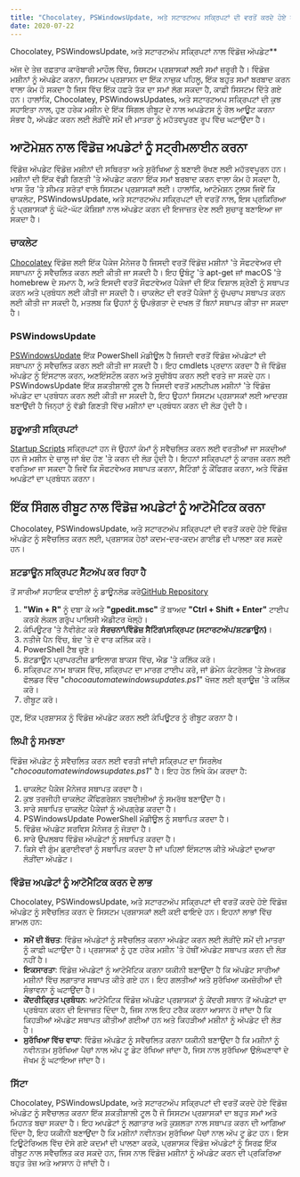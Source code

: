 ```yaml
---
title: "Chocolatey, PSWindowsUpdate, ਅਤੇ ਸਟਾਰਟਅਪ ਸਕ੍ਰਿਪਟਾਂ ਦੀ ਵਰਤੋਂ ਕਰਦੇ ਹੋਏ ਆਟੋਮੇਸ਼ਨ ਦੇ ਨਾਲ ਵਿੰਡੋਜ਼ ਅਪਡੇਟਾਂ ਨੂੰ ਸਟ੍ਰੀਮਲਾਈਨ ਕਰੋ"
date: 2020-07-22
---
```

 Chocolatey, PSWindowsUpdate, ਅਤੇ ਸਟਾਰਟਅੱਪ ਸਕ੍ਰਿਪਟਾਂ ਨਾਲ ਵਿੰਡੋਜ਼ ਅੱਪਡੇਟ**

ਅੱਜ ਦੇ ਤੇਜ਼ ਰਫ਼ਤਾਰ ਕਾਰੋਬਾਰੀ ਮਾਹੌਲ ਵਿੱਚ, ਸਿਸਟਮ ਪ੍ਰਸ਼ਾਸਕਾਂ ਲਈ ਸਮਾਂ ਜ਼ਰੂਰੀ ਹੈ। ਵਿੰਡੋਜ਼ ਮਸ਼ੀਨਾਂ ਨੂੰ ਅੱਪਡੇਟ ਕਰਨਾ, ਸਿਸਟਮ ਪ੍ਰਸ਼ਾਸਨ ਦਾ ਇੱਕ ਨਾਜ਼ੁਕ ਪਹਿਲੂ, ਇੱਕ ਬਹੁਤ ਸਮਾਂ ਬਰਬਾਦ ਕਰਨ ਵਾਲਾ ਕੰਮ ਹੋ ਸਕਦਾ ਹੈ ਜਿਸ ਵਿੱਚ ਇੱਕ ਹਫ਼ਤੇ ਤੱਕ ਦਾ ਸਮਾਂ ਲੱਗ ਸਕਦਾ ਹੈ, ਕਾਫ਼ੀ ਸਿਸਟਮ ਦਿੱਤੇ ਗਏ ਹਨ। ਹਾਲਾਂਕਿ, Chocolatey, PSWindowsUpdates, ਅਤੇ ਸਟਾਰਟਅਪ ਸਕ੍ਰਿਪਟਾਂ ਦੀ ਕੁਝ ਸਹਾਇਤਾ ਨਾਲ, ਹੁਣ ਹਰੇਕ ਮਸ਼ੀਨ ਦੇ ਇੱਕ ਸਿੰਗਲ ਰੀਬੂਟ ਦੇ ਨਾਲ ਅਪਡੇਟਸ ਨੂੰ ਰੋਲ ਆਊਟ ਕਰਨਾ ਸੰਭਵ ਹੈ, ਅੱਪਡੇਟ ਕਰਨ ਲਈ ਲੋੜੀਂਦੇ ਸਮੇਂ ਦੀ ਮਾਤਰਾ ਨੂੰ ਮਹੱਤਵਪੂਰਣ ਰੂਪ ਵਿੱਚ ਘਟਾਉਂਦਾ ਹੈ।

## ਆਟੋਮੇਸ਼ਨ ਨਾਲ ਵਿੰਡੋਜ਼ ਅਪਡੇਟਾਂ ਨੂੰ ਸਟ੍ਰੀਮਲਾਈਨ ਕਰਨਾ

ਵਿੰਡੋਜ਼ ਅੱਪਡੇਟ ਵਿੰਡੋਜ਼ ਮਸ਼ੀਨਾਂ ਦੀ ਸਥਿਰਤਾ ਅਤੇ ਸੁਰੱਖਿਆ ਨੂੰ ਬਣਾਈ ਰੱਖਣ ਲਈ ਮਹੱਤਵਪੂਰਨ ਹਨ। ਮਸ਼ੀਨਾਂ ਦੀ ਇੱਕ ਵੱਡੀ ਗਿਣਤੀ 'ਤੇ ਅੱਪਡੇਟ ਕਰਨਾ ਇੱਕ ਸਮਾਂ ਬਰਬਾਦ ਕਰਨ ਵਾਲਾ ਕੰਮ ਹੋ ਸਕਦਾ ਹੈ, ਖਾਸ ਤੌਰ 'ਤੇ ਸੀਮਤ ਸਰੋਤਾਂ ਵਾਲੇ ਸਿਸਟਮ ਪ੍ਰਸ਼ਾਸਕਾਂ ਲਈ। ਹਾਲਾਂਕਿ, ਆਟੋਮੇਸ਼ਨ ਟੂਲਸ ਜਿਵੇਂ ਕਿ ਚਾਕਲੇਟ, PSWindowsUpdate, ਅਤੇ ਸਟਾਰਟਅੱਪ ਸਕ੍ਰਿਪਟਾਂ ਦੀ ਵਰਤੋਂ ਨਾਲ, ਇਸ ਪ੍ਰਕਿਰਿਆ ਨੂੰ ਪ੍ਰਸ਼ਾਸਕਾਂ ਨੂੰ ਘੱਟੋ-ਘੱਟ ਕੋਸ਼ਿਸ਼ਾਂ ਨਾਲ ਅੱਪਡੇਟ ਕਰਨ ਦੀ ਇਜਾਜ਼ਤ ਦੇਣ ਲਈ ਸੁਚਾਰੂ ਬਣਾਇਆ ਜਾ ਸਕਦਾ ਹੈ।

### ਚਾਕਲੇਟ

[Chocolatey](https://chocolatey.org/) ਵਿੰਡੋਜ਼ ਲਈ ਇੱਕ ਪੈਕੇਜ ਮੈਨੇਜਰ ਹੈ ਜਿਸਦੀ ਵਰਤੋਂ ਵਿੰਡੋਜ਼ ਮਸ਼ੀਨਾਂ 'ਤੇ ਸੌਫਟਵੇਅਰ ਦੀ ਸਥਾਪਨਾ ਨੂੰ ਸਵੈਚਲਿਤ ਕਰਨ ਲਈ ਕੀਤੀ ਜਾ ਸਕਦੀ ਹੈ। ਇਹ ਉਬੰਟੂ 'ਤੇ apt-get ਜਾਂ macOS 'ਤੇ homebrew ਦੇ ਸਮਾਨ ਹੈ, ਅਤੇ ਇਸਦੀ ਵਰਤੋਂ ਸੌਫਟਵੇਅਰ ਪੈਕੇਜਾਂ ਦੀ ਇੱਕ ਵਿਸ਼ਾਲ ਸ਼੍ਰੇਣੀ ਨੂੰ ਸਥਾਪਤ ਕਰਨ ਅਤੇ ਪ੍ਰਬੰਧਨ ਲਈ ਕੀਤੀ ਜਾ ਸਕਦੀ ਹੈ। ਚਾਕਲੇਟ ਦੀ ਵਰਤੋਂ ਪੈਕੇਜਾਂ ਨੂੰ ਚੁੱਪਚਾਪ ਸਥਾਪਤ ਕਰਨ ਲਈ ਕੀਤੀ ਜਾ ਸਕਦੀ ਹੈ, ਮਤਲਬ ਕਿ ਉਹਨਾਂ ਨੂੰ ਉਪਭੋਗਤਾ ਦੇ ਦਖਲ ਤੋਂ ਬਿਨਾਂ ਸਥਾਪਤ ਕੀਤਾ ਜਾ ਸਕਦਾ ਹੈ।

### PSWindowsUpdate

[PSWindowsUpdate](https://www.powershellgallery.com/packages/PSWindowsUpdate/2.0.0.4) ਇੱਕ PowerShell ਮੋਡੀਊਲ ਹੈ ਜਿਸਦੀ ਵਰਤੋਂ ਵਿੰਡੋਜ਼ ਅੱਪਡੇਟਾਂ ਦੀ ਸਥਾਪਨਾ ਨੂੰ ਸਵੈਚਲਿਤ ਕਰਨ ਲਈ ਕੀਤੀ ਜਾ ਸਕਦੀ ਹੈ। ਇਹ cmdlets ਪ੍ਰਦਾਨ ਕਰਦਾ ਹੈ ਜੋ ਵਿੰਡੋਜ਼ ਅੱਪਡੇਟ ਨੂੰ ਇੰਸਟਾਲ ਕਰਨ, ਅਣਇੰਸਟੌਲ ਕਰਨ ਅਤੇ ਸੂਚੀਬੱਧ ਕਰਨ ਲਈ ਵਰਤੇ ਜਾ ਸਕਦੇ ਹਨ। PSWindowsUpdate ਇੱਕ ਸ਼ਕਤੀਸ਼ਾਲੀ ਟੂਲ ਹੈ ਜਿਸਦੀ ਵਰਤੋਂ ਮਲਟੀਪਲ ਮਸ਼ੀਨਾਂ 'ਤੇ ਵਿੰਡੋਜ਼ ਅੱਪਡੇਟ ਦਾ ਪ੍ਰਬੰਧਨ ਕਰਨ ਲਈ ਕੀਤੀ ਜਾ ਸਕਦੀ ਹੈ, ਇਹ ਉਹਨਾਂ ਸਿਸਟਮ ਪ੍ਰਸ਼ਾਸਕਾਂ ਲਈ ਆਦਰਸ਼ ਬਣਾਉਂਦੀ ਹੈ ਜਿਨ੍ਹਾਂ ਨੂੰ ਵੱਡੀ ਗਿਣਤੀ ਵਿੱਚ ਮਸ਼ੀਨਾਂ ਦਾ ਪ੍ਰਬੰਧਨ ਕਰਨ ਦੀ ਲੋੜ ਹੁੰਦੀ ਹੈ।

### ਸ਼ੁਰੂਆਤੀ ਸਕ੍ਰਿਪਟਾਂ

[Startup Scripts](https://docs.microsoft.com/en-us/previous-versions/windows/it-pro/windows-server-2012-R2-and-2012/dn789190(v=ws.11)) ਸਕ੍ਰਿਪਟਾਂ ਹਨ ਜੋ ਉਹਨਾਂ ਕੰਮਾਂ ਨੂੰ ਸਵੈਚਲਿਤ ਕਰਨ ਲਈ ਵਰਤੀਆਂ ਜਾ ਸਕਦੀਆਂ ਹਨ ਜੋ ਮਸ਼ੀਨ ਦੇ ਚਾਲੂ ਜਾਂ ਬੰਦ ਹੋਣ 'ਤੇ ਕਰਨ ਦੀ ਲੋੜ ਹੁੰਦੀ ਹੈ। ਇਹਨਾਂ ਸਕ੍ਰਿਪਟਾਂ ਨੂੰ ਕਾਰਜ ਕਰਨ ਲਈ ਵਰਤਿਆ ਜਾ ਸਕਦਾ ਹੈ ਜਿਵੇਂ ਕਿ ਸੌਫਟਵੇਅਰ ਸਥਾਪਤ ਕਰਨਾ, ਸੈਟਿੰਗਾਂ ਨੂੰ ਕੌਂਫਿਗਰ ਕਰਨਾ, ਅਤੇ ਵਿੰਡੋਜ਼ ਅਪਡੇਟਾਂ ਦਾ ਪ੍ਰਬੰਧਨ ਕਰਨਾ।

## ਇੱਕ ਸਿੰਗਲ ਰੀਬੂਟ ਨਾਲ ਵਿੰਡੋਜ਼ ਅਪਡੇਟਾਂ ਨੂੰ ਆਟੋਮੈਟਿਕ ਕਰਨਾ

Chocolatey, PSWindowsUpdate, ਅਤੇ ਸਟਾਰਟਅੱਪ ਸਕ੍ਰਿਪਟਾਂ ਦੀ ਵਰਤੋਂ ਕਰਦੇ ਹੋਏ ਵਿੰਡੋਜ਼ ਅੱਪਡੇਟ ਨੂੰ ਸਵੈਚਲਿਤ ਕਰਨ ਲਈ, ਪ੍ਰਸ਼ਾਸਕ ਹੇਠਾਂ ਕਦਮ-ਦਰ-ਕਦਮ ਗਾਈਡ ਦੀ ਪਾਲਣਾ ਕਰ ਸਕਦੇ ਹਨ।

### ਸ਼ਟਡਾਊਨ ਸਕ੍ਰਿਪਟ ਸੈੱਟਅੱਪ ਕਰ ਰਿਹਾ ਹੈ
ਤੋਂ ਸਾਰੀਆਂ ਸਹਾਇਕ ਫਾਈਲਾਂ ਨੂੰ ਡਾਊਨਲੋਡ ਕਰੋ[GitHub Repository](https://github.com/simeononsecurity/ChocoAutomateWindowsUpdates)

1. **"Win + R"** ਨੂੰ ਦਬਾ ਕੇ ਅਤੇ **"gpedit.msc"** ਤੋਂ ਬਾਅਦ **"Ctrl + Shift + Enter"** ਟਾਈਪ ਕਰਕੇ ਲੋਕਲ ਗਰੁੱਪ ਪਾਲਿਸੀ ਐਡੀਟਰ ਖੋਲ੍ਹੋ।
2. ਕੰਪਿਊਟਰ 'ਤੇ ਨੈਵੀਗੇਟ ਕਰੋ **ਸੰਰਚਨਾ\ਵਿੰਡੋਜ਼ ਸੈਟਿੰਗ\ਸਕ੍ਰਿਪਟ (ਸਟਾਰਟਅੱਪ/ਸ਼ਟਡਾਊਨ)**।
3. ਨਤੀਜੇ ਪੈਨ ਵਿੱਚ, ਬੰਦ 'ਤੇ ਦੋ ਵਾਰ ਕਲਿੱਕ ਕਰੋ।
4. PowerShell ਟੈਬ ਚੁਣੋ।
5. ਸ਼ੱਟਡਾਊਨ ਪ੍ਰਾਪਰਟੀਜ਼ ਡਾਇਲਾਗ ਬਾਕਸ ਵਿੱਚ, ਐਡ 'ਤੇ ਕਲਿੱਕ ਕਰੋ।
6. ਸਕ੍ਰਿਪਟ ਨਾਮ ਬਾਕਸ ਵਿੱਚ, ਸਕ੍ਰਿਪਟ ਦਾ ਮਾਰਗ ਟਾਈਪ ਕਰੋ, ਜਾਂ ਡੋਮੇਨ ਕੰਟਰੋਲਰ 'ਤੇ ਸ਼ੇਅਰਡ ਫੋਲਡਰ ਵਿੱਚ "*chocoautomatewindowsupdates.ps1*" ਖੋਜਣ ਲਈ ਬ੍ਰਾਊਜ਼ 'ਤੇ ਕਲਿੱਕ ਕਰੋ।
7. ਰੀਬੂਟ ਕਰੋ।

ਹੁਣ, ਇੱਕ ਪ੍ਰਸ਼ਾਸਕ ਨੂੰ ਵਿੰਡੋਜ਼ ਅੱਪਡੇਟ ਕਰਨ ਲਈ ਕੰਪਿਊਟਰ ਨੂੰ ਰੀਬੂਟ ਕਰਨਾ ਹੈ।

### ਲਿਪੀ ਨੂੰ ਸਮਝਣਾ

ਵਿੰਡੋਜ਼ ਅੱਪਡੇਟ ਨੂੰ ਸਵੈਚਲਿਤ ਕਰਨ ਲਈ ਵਰਤੀ ਜਾਂਦੀ ਸਕ੍ਰਿਪਟ ਦਾ ਸਿਰਲੇਖ "*chocoautomatewindowsupdates.ps1*" ਹੈ। ਇਹ ਹੇਠ ਲਿਖੇ ਕੰਮ ਕਰਦਾ ਹੈ:

1. ਚਾਕਲੇਟ ਪੈਕੇਜ ਮੈਨੇਜਰ ਸਥਾਪਤ ਕਰਦਾ ਹੈ।
2. ਕੁਝ ਤਰਜੀਹੀ ਚਾਕਲੇਟ ਕੌਂਫਿਗਰੇਸ਼ਨ ਤਬਦੀਲੀਆਂ ਨੂੰ ਸਮਰੱਥ ਬਣਾਉਂਦਾ ਹੈ।
3. ਸਾਰੇ ਸਥਾਪਿਤ ਚਾਕਲੇਟ ਪੈਕੇਜਾਂ ਨੂੰ ਅੱਪਗ੍ਰੇਡ ਕਰਦਾ ਹੈ।
4. PSWindowsUpdate PowerShell ਮੋਡੀਊਲ ਨੂੰ ਸਥਾਪਿਤ ਕਰਦਾ ਹੈ।
5. ਵਿੰਡੋਜ਼ ਅੱਪਡੇਟ ਸਰਵਿਸ ਮੈਨੇਜਰ ਨੂੰ ਜੋੜਦਾ ਹੈ।
6. ਸਾਰੇ ਉਪਲਬਧ ਵਿੰਡੋਜ਼ ਅੱਪਡੇਟਾਂ ਨੂੰ ਸਥਾਪਿਤ ਕਰਦਾ ਹੈ।
7. ਕਿਸੇ ਵੀ ਗੁੰਮ ਡ੍ਰਾਈਵਰਾਂ ਨੂੰ ਸਥਾਪਿਤ ਕਰਦਾ ਹੈ ਜਾਂ ਪਹਿਲਾਂ ਇੰਸਟਾਲ ਕੀਤੇ ਅੱਪਡੇਟਾਂ ਦੁਆਰਾ ਲੋੜੀਂਦਾ ਅੱਪਡੇਟ।

### ਵਿੰਡੋਜ਼ ਅਪਡੇਟਾਂ ਨੂੰ ਆਟੋਮੈਟਿਕ ਕਰਨ ਦੇ ਲਾਭ

Chocolatey, PSWindowsUpdate, ਅਤੇ ਸਟਾਰਟਅੱਪ ਸਕ੍ਰਿਪਟਾਂ ਦੀ ਵਰਤੋਂ ਕਰਦੇ ਹੋਏ ਵਿੰਡੋਜ਼ ਅੱਪਡੇਟ ਨੂੰ ਸਵੈਚਲਿਤ ਕਰਨ ਦੇ ਸਿਸਟਮ ਪ੍ਰਸ਼ਾਸਕਾਂ ਲਈ ਕਈ ਫਾਇਦੇ ਹਨ। ਇਹਨਾਂ ਲਾਭਾਂ ਵਿੱਚ ਸ਼ਾਮਲ ਹਨ:

- **ਸਮੇਂ ਦੀ ਬੱਚਤ**: ਵਿੰਡੋਜ਼ ਅੱਪਡੇਟਾਂ ਨੂੰ ਸਵੈਚਲਿਤ ਕਰਨਾ ਅੱਪਡੇਟ ਕਰਨ ਲਈ ਲੋੜੀਂਦੇ ਸਮੇਂ ਦੀ ਮਾਤਰਾ ਨੂੰ ਕਾਫ਼ੀ ਘਟਾਉਂਦਾ ਹੈ। ਪ੍ਰਸ਼ਾਸਕਾਂ ਨੂੰ ਹੁਣ ਹਰੇਕ ਮਸ਼ੀਨ 'ਤੇ ਹੱਥੀਂ ਅੱਪਡੇਟ ਸਥਾਪਤ ਕਰਨ ਦੀ ਲੋੜ ਨਹੀਂ ਹੈ।
- **ਇਕਸਾਰਤਾ**: ਵਿੰਡੋਜ਼ ਅੱਪਡੇਟਾਂ ਨੂੰ ਆਟੋਮੈਟਿਕ ਕਰਨਾ ਯਕੀਨੀ ਬਣਾਉਂਦਾ ਹੈ ਕਿ ਅੱਪਡੇਟ ਸਾਰੀਆਂ ਮਸ਼ੀਨਾਂ ਵਿੱਚ ਲਗਾਤਾਰ ਸਥਾਪਤ ਕੀਤੇ ਗਏ ਹਨ। ਇਹ ਗਲਤੀਆਂ ਅਤੇ ਸੁਰੱਖਿਆ ਕਮਜ਼ੋਰੀਆਂ ਦੀ ਸੰਭਾਵਨਾ ਨੂੰ ਘਟਾਉਂਦਾ ਹੈ।
- **ਕੇਂਦਰੀਕ੍ਰਿਤ ਪ੍ਰਬੰਧਨ**: ਆਟੋਮੈਟਿਕ ਵਿੰਡੋਜ਼ ਅੱਪਡੇਟ ਪ੍ਰਸ਼ਾਸਕਾਂ ਨੂੰ ਕੇਂਦਰੀ ਸਥਾਨ ਤੋਂ ਅੱਪਡੇਟਾਂ ਦਾ ਪ੍ਰਬੰਧਨ ਕਰਨ ਦੀ ਇਜਾਜ਼ਤ ਦਿੰਦਾ ਹੈ, ਜਿਸ ਨਾਲ ਇਹ ਟਰੈਕ ਕਰਨਾ ਆਸਾਨ ਹੋ ਜਾਂਦਾ ਹੈ ਕਿ ਕਿਹੜੀਆਂ ਅੱਪਡੇਟ ਸਥਾਪਤ ਕੀਤੀਆਂ ਗਈਆਂ ਹਨ ਅਤੇ ਕਿਹੜੀਆਂ ਮਸ਼ੀਨਾਂ ਨੂੰ ਅੱਪਡੇਟ ਦੀ ਲੋੜ ਹੈ।
- **ਸੁਰੱਖਿਆ ਵਿੱਚ ਵਾਧਾ**: ਵਿੰਡੋਜ਼ ਅੱਪਡੇਟ ਨੂੰ ਸਵੈਚਲਿਤ ਕਰਨਾ ਯਕੀਨੀ ਬਣਾਉਂਦਾ ਹੈ ਕਿ ਮਸ਼ੀਨਾਂ ਨੂੰ ਨਵੀਨਤਮ ਸੁਰੱਖਿਆ ਪੈਚਾਂ ਨਾਲ ਅੱਪ ਟੂ ਡੇਟ ਰੱਖਿਆ ਜਾਂਦਾ ਹੈ, ਜਿਸ ਨਾਲ ਸੁਰੱਖਿਆ ਉਲੰਘਣਾਵਾਂ ਦੇ ਜੋਖਮ ਨੂੰ ਘਟਾਇਆ ਜਾਂਦਾ ਹੈ।

### ਸਿੱਟਾ

Chocolatey, PSWindowsUpdate, ਅਤੇ ਸਟਾਰਟਅੱਪ ਸਕ੍ਰਿਪਟਾਂ ਦੀ ਵਰਤੋਂ ਕਰਦੇ ਹੋਏ ਵਿੰਡੋਜ਼ ਅੱਪਡੇਟ ਨੂੰ ਸਵੈਚਾਲਤ ਕਰਨਾ ਇੱਕ ਸ਼ਕਤੀਸ਼ਾਲੀ ਟੂਲ ਹੈ ਜੋ ਸਿਸਟਮ ਪ੍ਰਸ਼ਾਸਕਾਂ ਦਾ ਬਹੁਤ ਸਮਾਂ ਅਤੇ ਮਿਹਨਤ ਬਚਾ ਸਕਦਾ ਹੈ। ਇਹ ਅਪਡੇਟਾਂ ਨੂੰ ਲਗਾਤਾਰ ਅਤੇ ਕੁਸ਼ਲਤਾ ਨਾਲ ਸਥਾਪਤ ਕਰਨ ਦੀ ਆਗਿਆ ਦਿੰਦਾ ਹੈ, ਇਹ ਯਕੀਨੀ ਬਣਾਉਂਦਾ ਹੈ ਕਿ ਮਸ਼ੀਨਾਂ ਨਵੀਨਤਮ ਸੁਰੱਖਿਆ ਪੈਚਾਂ ਨਾਲ ਅੱਪ ਟੂ ਡੇਟ ਹਨ। ਇਸ ਟਿਊਟੋਰਿਅਲ ਵਿੱਚ ਦੱਸੇ ਗਏ ਕਦਮਾਂ ਦੀ ਪਾਲਣਾ ਕਰਕੇ, ਪ੍ਰਸ਼ਾਸਕ ਵਿੰਡੋਜ਼ ਅੱਪਡੇਟਾਂ ਨੂੰ ਸਿਰਫ਼ ਇੱਕ ਰੀਬੂਟ ਨਾਲ ਸਵੈਚਲਿਤ ਕਰ ਸਕਦੇ ਹਨ, ਜਿਸ ਨਾਲ ਵਿੰਡੋਜ਼ ਮਸ਼ੀਨਾਂ ਨੂੰ ਅੱਪਡੇਟ ਕਰਨ ਦੀ ਪ੍ਰਕਿਰਿਆ ਬਹੁਤ ਤੇਜ਼ ਅਤੇ ਆਸਾਨ ਹੋ ਜਾਂਦੀ ਹੈ।
